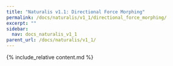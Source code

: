 ```yaml
---
title: "Naturalis v1.1: Directional Force Morphing"
permalink: /docs/naturalis/v1_1/directional_force_morphing/
excerpt: ""
sidebar:
  nav: docs_naturalis_v1_1
parent_url: /docs/naturalis/v1_1/
---
```


{% include_relative content.md %}
